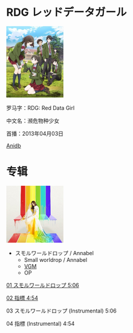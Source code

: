 # RDG レッドデータガール

<img src="/img/RDG_レッドデータガール/133713.jpg" width="30%" height="30%" />

罗马字：RDG: Red Data Girl

中文名：濒危物种少女

首播：2013年04月03日

[Anidb](https://anidb.net/anime/9328)

# 专辑

<img src="/img/RDG_レッドデータガール/37873-1365756558.jpg" width="30%" height="30%" />

* スモルワールドロップ / Annabel
  * Small worldrop / Annabel
  * [VGM](https://vgmdb.net/album/37873)
  * OP

[01 スモルワールドロップ 5:06](https://github.com/Little-Data/Anime-LRCS/blob/main/2013/RDG_レッドデータガール/スモルワールドロップ.lrc)

[02 指標 4:54](https://github.com/Little-Data/Anime-LRCS/blob/main/2013/RDG_レッドデータガール/指標.lrc)

03 スモルワールドロップ (Instrumental) 5:06

04 指標 (Instrumental) 4:54